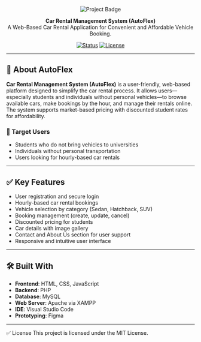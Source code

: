 <p align="center">
  <img src="https://img.shields.io/badge/Project-AutoFlex-blue.svg" alt="Project Badge">
</p>

<p align="center">
  <strong>Car Rental Management System (AutoFlex)</strong><br>
  A Web-Based Car Rental Application for Convenient and Affordable Vehicle Booking.
</p>

<p align="center">
  <a href="#"><img src="https://img.shields.io/badge/status-complete-green" alt="Status"></a>
  <a href="#"><img src="https://img.shields.io/badge/license-MIT-brightgreen.svg" alt="License"></a>
</p>

---

## 🚗 About AutoFlex

**Car Rental Management System (AutoFlex)** is a user-friendly, web-based platform designed to simplify the car rental process. It allows users—especially students and individuals without personal vehicles—to browse available cars, make bookings by the hour, and manage their rentals online. The system supports market-based pricing with discounted student rates for affordability.

### 🎯 Target Users

- Students who do not bring vehicles to universities  
- Individuals without personal transportation  
- Users looking for hourly-based car rentals  

---

## ✅ Key Features

- User registration and secure login  
- Hourly-based car rental bookings  
- Vehicle selection by category (Sedan, Hatchback, SUV)  
- Booking management (create, update, cancel)  
- Discounted pricing for students  
- Car details with image gallery  
- Contact and About Us section for user support  
- Responsive and intuitive user interface  

---

## 🛠 Built With

- **Frontend**: HTML, CSS, JavaScript  
- **Backend**: PHP  
- **Database**: MySQL  
- **Web Server**: Apache via XAMPP  
- **IDE**: Visual Studio Code  
- **Prototyping**: Figma  

---

✅ License
This project is licensed under the MIT License.
